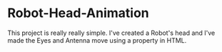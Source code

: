 # Robot-Head-Animation
This project is really really simple. I've created a Robot's head and I've made the Eyes and Antenna move using a property in HTML. 
